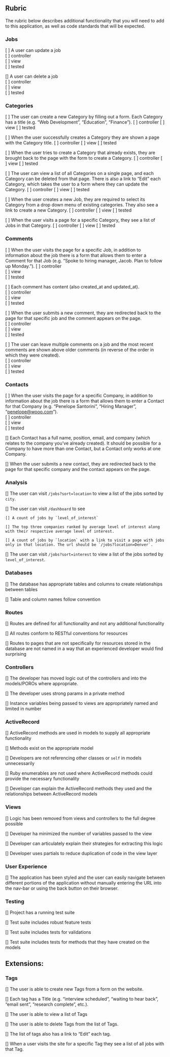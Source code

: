 ## Rubric

The rubric below describes additional functionality that you will need to add to this application, as well as code standards that will be expected.

### Jobs

[ ] A user can update a job  
  [ ] controller  
  [ ] view  
  [ ] tested  

[] A user can delete a job  
  [ ] controller  
  [ ] view  
  [ ] tested  


### Categories

[ ] The user can create a new Category by filling out a form. Each Category has a title (e.g. “Web Development”, “Education”, “Finance”).
  [ ] controller
  [ ] view
  [ ] tested

[ ] When the user successfully creates a Category they are shown a page with the Category title.
  [ ] controller
  [ ] view
  [ ] tested

[ ] When the user tries to create a Category that already exists, they are brought back to the page with the form to create a Category.
  [ ] controller
  [ ] view
  [ ] tested

[ ] The user can view a list of all Categories on a single page, and each Category can be deleted from that page. There is also a link to “Edit” each Category, which takes the user to a form where they can update the Category.
  [ ] controller
  [ ] view
  [ ] tested

[ ] When the user creates a new Job, they are required to select its Category from a drop down menu of existing categories. They also see a link to create a new Category.
  [ ] controller
  [ ] view
  [ ] tested

[ ] When the user visits a page for a specific Category, they see a list of Jobs in that Category.
  [ ] controller
  [ ] view
  [ ] tested


### Comments

[ ] When the user visits the page for a specific Job, in addition to information about the job there is a form that allows them to enter a Comment for that Job (e.g. “Spoke to hiring manager, Jacob. Plan to follow up Monday.”).
  [ ] controller  
  [ ] view  
  [ ] tested  

[ ] Each comment has content (also created_at and updated_at).  
  [ ] controller  
  [ ] view  
  [ ] tested  

[ ] When the user submits a new comment, they are redirected back to the page for that specific job and the comment appears on the page.  
  [ ] controller  
  [ ] view  
  [ ] tested  

[ ] The user can leave multiple comments on a job and the most recent comments are shown above older comments (in reverse of the order in which they were created).  
  [ ] controller  
  [ ] view  
  [ ] tested  


### Contacts  

[ ] When the user visits the page for a specific Company, in addition to information about the job there is a form that allows them to enter a Contact for that Company (e.g. “Penelope Santorini”, “Hiring Manager”, “penelope@wooo.com”).  
  [ ] controller  
  [ ] view  
  [ ] tested  


[] Each Contact has a full name, position, email, and company (which relates to the company you’ve already created). It should be possible for a Company to have more than one Contact, but a Contact only works at one Company.  

[] When the user submits a new contact, they are redirected back to the page for that specific company and the contact appears on the page.  

### Analysis  

[] The user can visit `/jobs?sort=location` to view a list of the jobs sorted by `city`.

[] The user can visit `/dashboard` to see

    [] A count of jobs by `level_of_interest`

    [] The top three companies ranked by average level of interest along with their respective average level of interest.

    [] A count of jobs by `location` with a link to visit a page with jobs only in that location. The url should be `/jobs?location=Denver`.

[] The user can visit `/jobs?sort=interest` to view a list of the jobs sorted by `level_of_interest`.

### Databases

[] The database has appropriate tables and columns to create relationships between tables

[] Table and column names follow convention

### Routes

[] Routes are defined for all functionality and not any additional functionality

[] All routes conform to RESTful conventions for resources

[] Routes to pages that are not specifically for resources stored in the database are not named in a way that an experienced developer would find surprising

### Controllers

[] The developer has moved logic out of the controllers and into the models/POROs where appropriate.

[] The developer uses strong params in a private method

[] Instance variables being passed to views are appropriately named and limited in number

### ActiveRecord

[] ActiveRecord methods are used in models to supply all appropriate functionality

[] Methods exist on the appropriate model

[] Developers are not referencing other classes or `self` in models unnecessarily

[] Ruby enumerables are not used where ActiveRecord methods could provide the necessary functionality

[] Developer can explain the ActiveRecord methods they used and the relationships between ActiveRecord models

### Views

[] Logic has been removed from views and controllers to the full degree possible

[] Developer ha minimized the number of variables passed to the view

[] Developer can articulately explain their strategies for extracting this logic

[] Developer uses partials to reduce duplication of code in the view layer

### User Experience

[] The application has been styled and the user can easily navigate between different portions of the application without manually entering the URL into the nav-bar or using the back button on their browser.

### Testing

[] Project has a running test suite

[] Test suite includes robust feature tests

[] Test suite includes tests for validations

[] Test suite includes tests for methods that they have created on the models

## Extensions:

### Tags

[] The user is able to create new Tags from a form on the website.

[] Each tag has a Title (e.g. “interview scheduled”, “waiting to hear back”, “email sent”, “research complete”, etc.).

[] The user is able to view a list of Tags

[] The user is able to delete Tags from the list of Tags.

[] The list of tags also has a link to “Edit” each tag.

[] When a user visits the site for a specific Tag they see a list of all jobs with that Tag.
